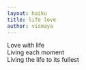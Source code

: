 ```yaml
---
layout: haiku
title: life love
author: vismaya
---
```

Love with life<br>
Living each moment<br>
Living the life to its fullest<br>